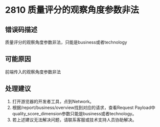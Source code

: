 # 2810 质量评分的观察角度参数非法<a name="dgc_01_288"></a>

## 错误码描述<a name="zh-cn_topic_0000001113999110_se842c39d44ee45e587ca36bb50cf37c7"></a>

质量评分的观察角度参数非法，只能是business或者technology

## 可能原因<a name="zh-cn_topic_0000001113999110_s658a289c6be04e6d8c6bee691c1aaa2e"></a>

前端传入的观察角度参数非法

## 处理建议<a name="zh-cn_topic_0000001113999110_section419212011318"></a>

1.  打开游览器的开发者工具，点到Network。
2.  根据/report/business/overview找到对应的请求，查看Request Payload中quality\_score\_dimension参数只能是business或者technology。
3.  若上述建议无法解决问题，请联系客服或技术支持人员协助解决。

